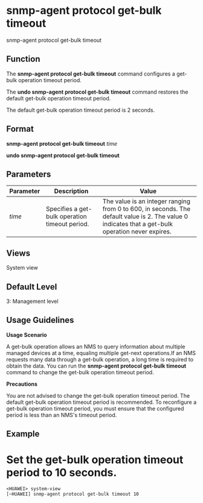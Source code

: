 snmp-agent protocol get-bulk timeout
====================================

snmp-agent protocol get-bulk timeout

Function
--------



The **snmp-agent protocol get-bulk timeout** command configures a get-bulk operation timeout period.

The **undo snmp-agent protocol get-bulk timeout** command restores the default get-bulk operation timeout period.



The default get-bulk operation timeout period is 2 seconds.


Format
------

**snmp-agent protocol get-bulk timeout** *time*

**undo snmp-agent protocol get-bulk timeout**


Parameters
----------

| Parameter | Description | Value |
| --- | --- | --- |
| *time* | Specifies a get-bulk operation timeout period. | The value is an integer ranging from 0 to 600, in seconds. The default value is 2.  The value 0 indicates that a get-bulk operation never expires. |



Views
-----

System view


Default Level
-------------

3: Management level


Usage Guidelines
----------------

**Usage Scenario**

A get-bulk operation allows an NMS to query information about multiple managed devices at a time, equaling multiple get-next operations.If an NMS requests many data through a get-bulk operation, a long time is required to obtain the data. You can run the **snmp-agent protocol get-bulk timeout** command to change the get-bulk operation timeout period.

**Precautions**

You are not advised to change the get-bulk operation timeout period. The default get-bulk operation timeout period is recommended. To reconfigure a get-bulk operation timeout period, you must ensure that the configured period is less than an NMS's timeout period.


Example
-------

# Set the get-bulk operation timeout period to 10 seconds.
```
<HUAWEI> system-view
[~HUAWEI] snmp-agent protocol get-bulk timeout 10

```